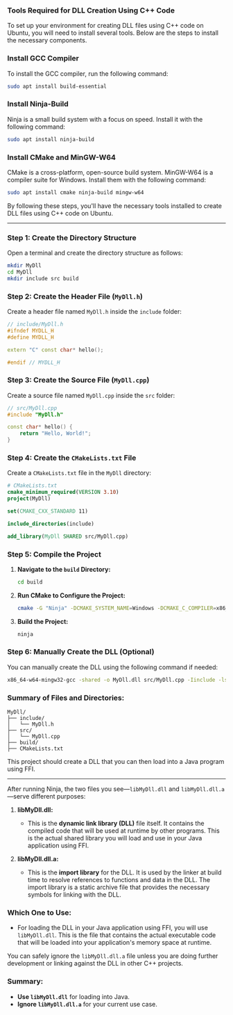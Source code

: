 ### Tools Required for DLL Creation Using C++ Code

To set up your environment for creating DLL files using C++ code on Ubuntu, you will need to install several tools. Below are the steps to install the necessary components.

### Install GCC Compiler
To install the GCC compiler, run the following command:
```sh
sudo apt install build-essential
```

### Install Ninja-Build
Ninja is a small build system with a focus on speed. Install it with the following command:
```sh
sudo apt install ninja-build
```

### Install CMake and MinGW-W64
CMake is a cross-platform, open-source build system. MinGW-W64 is a compiler suite for Windows. Install them with the following command:
```sh
sudo apt install cmake ninja-build mingw-w64
```

By following these steps, you'll have the necessary tools installed to create DLL files using C++ code on Ubuntu.

----------------------------------------------------------------

### Step 1: Create the Directory Structure
Open a terminal and create the directory structure as follows:

```sh
mkdir MyDll
cd MyDll
mkdir include src build
```

### Step 2: Create the Header File (`MyDll.h`)
Create a header file named `MyDll.h` inside the `include` folder:

```cpp
// include/MyDll.h
#ifndef MYDLL_H
#define MYDLL_H

extern "C" const char* hello();

#endif // MYDLL_H
```

### Step 3: Create the Source File (`MyDll.cpp`)
Create a source file named `MyDll.cpp` inside the `src` folder:

```cpp
// src/MyDll.cpp
#include "MyDll.h"

const char* hello() {
    return "Hello, World!";
}
```

### Step 4: Create the `CMakeLists.txt` File
Create a `CMakeLists.txt` file in the `MyDll` directory:

```cmake
# CMakeLists.txt
cmake_minimum_required(VERSION 3.10)
project(MyDll)

set(CMAKE_CXX_STANDARD 11)

include_directories(include)

add_library(MyDll SHARED src/MyDll.cpp)
```

### Step 5: Compile the Project
1. **Navigate to the `build` Directory:**
   ```sh
   cd build
   ```

2. **Run CMake to Configure the Project:**
   ```sh
   cmake -G "Ninja" -DCMAKE_SYSTEM_NAME=Windows -DCMAKE_C_COMPILER=x86_64-w64-mingw32-gcc -DCMAKE_CXX_COMPILER=x86_64-w64-mingw32-g++ ..
   ```

3. **Build the Project:**
   ```sh
   ninja
   ```

### Step 6: Manually Create the DLL (Optional)
You can manually create the DLL using the following command if needed:

```sh
x86_64-w64-mingw32-gcc -shared -o MyDll.dll src/MyDll.cpp -Iinclude -lstdc++ -lgcc
```

### Summary of Files and Directories:
```
MyDll/
├── include/
│   └── MyDll.h
├── src/
│   └── MyDll.cpp
├── build/
├── CMakeLists.txt
```

This project should create a DLL that you can then load into a Java program using FFI.

--------------------------------------------------------------------------------------------

After running Ninja, the two files you see—`libMyDll.dll` and `libMyDll.dll.a`—serve different purposes:

1. **libMyDll.dll:**
    - This is the **dynamic link library (DLL)** file itself. It contains the compiled code that will be used at runtime by other programs. This is the actual shared library you will load and use in your Java application using FFI.

2. **libMyDll.dll.a:**
    - This is the **import library** for the DLL. It is used by the linker at build time to resolve references to functions and data in the DLL. The import library is a static archive file that provides the necessary symbols for linking with the DLL.

### Which One to Use:
- For loading the DLL in your Java application using FFI, you will use `libMyDll.dll`. This is the file that contains the actual executable code that will be loaded into your application's memory space at runtime.

You can safely ignore the `libMyDll.dll.a` file unless you are doing further development or linking against the DLL in other C++ projects.

### Summary:
- **Use `libMyDll.dll`** for loading into Java.
- **Ignore `libMyDll.dll.a`** for your current use case.

